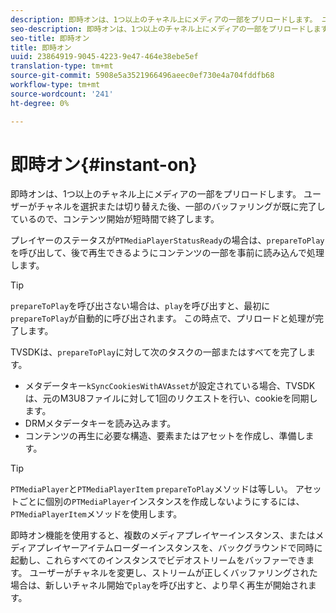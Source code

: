 ```yaml
---
description: 即時オンは、1つ以上のチャネル上にメディアの一部をプリロードします。 ユーザーがチャネルを選択または切り替えた後、一部のバッファリングが既に完了しているので、コンテンツ開始が短時間で終了します。
seo-description: 即時オンは、1つ以上のチャネル上にメディアの一部をプリロードします。 ユーザーがチャネルを選択または切り替えた後、一部のバッファリングが既に完了しているので、コンテンツ開始が短時間で終了します。
seo-title: 即時オン
title: 即時オン
uuid: 23864919-9045-4223-9e47-464e38ebe5ef
translation-type: tm+mt
source-git-commit: 5908e5a3521966496aeec0ef730e4a704fddfb68
workflow-type: tm+mt
source-wordcount: '241'
ht-degree: 0%

---
```



# 即時オン{#instant-on}

即時オンは、1つ以上のチャネル上にメディアの一部をプリロードします。 ユーザーがチャネルを選択または切り替えた後、一部のバッファリングが既に完了しているので、コンテンツ開始が短時間で終了します。

プレイヤーのステータスが`PTMediaPlayerStatusReady`の場合は、`prepareToPlay`を呼び出して、後で再生できるようにコンテンツの一部を事前に読み込んで処理します。

>[!TIP]
>
>`prepareToPlay`を呼び出さない場合は、`play`を呼び出すと、最初に`prepareToPlay`が自動的に呼び出されます。 この時点で、プリロードと処理が完了します。

TVSDKは、`prepareToPlay`に対して次のタスクの一部またはすべてを完了します。

* メタデータキー`kSyncCookiesWithAVAsset`が設定されている場合、TVSDKは、元のM3U8ファイルに対して1回のリクエストを行い、cookieを同期します。
* DRMメタデータキーを読み込みます。
* コンテンツの再生に必要な構造、要素またはアセットを作成し、準備します。

>[!TIP]
>
>`PTMediaPlayer`と`PTMediaPlayerItem` `prepareToPlay`メソッドは等しい。 アセットごとに個別の`PTMediaPlayer`インスタンスを作成しないようにするには、`PTMediaPlayerItem`メソッドを使用します。

即時オン機能を使用すると、複数のメディアプレイヤーインスタンス、またはメディアプレイヤーアイテムローダーインスタンスを、バックグラウンドで同時に起動し、これらすべてのインスタンスでビデオストリームをバッファーできます。 ユーザーがチャネルを変更し、ストリームが正しくバッファリングされた場合は、新しいチャネル開始で`play`を呼び出すと、より早く再生が開始されます。
